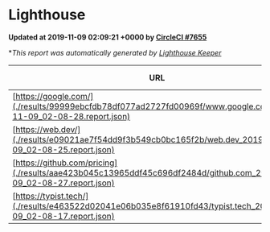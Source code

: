 
# Lighthouse

**Updated at 2019-11-09 02:09:21 +0000 by [CircleCI #7655](https://circleci.com/gh/ItinerisLtd/lighthouse-keeper-example/7655)**

**This report was automatically generated by [Lighthouse Keeper](https://github.com/itinerisltd/lighthouse-keeper)*

| URL | Performance | Accessibility | Best Practices | SEO | PWA | Updated At |
| --- | --- | --- | --- | --- | --- | --- |
| [https://google.com/](./results/99999ebcfdb78df077ad2727fd00969f/www.google.com_2019-11-09_02-08-28.report.json) | 0.95 | 0.86 | 0.93 | 0.83 | 0.56 | 2019-11-09T02:08:28.369Z |
| [https://web.dev/](./results/e09021ae7f54dd9f3b549cb0bc165f2b/web.dev_2019-11-09_02-08-25.report.json) | 0.93 | 0.9 | 1 | 0.96 | 0.93 | 2019-11-09T02:08:25.145Z |
| [https://github.com/pricing](./results/aae423b045c13965ddf45c696df2484d/github.com_2019-11-09_02-08-27.report.json) | 0.87 | 0.93 | 0.93 | 0.92 | 0.56 | 2019-11-09T02:08:27.555Z |
| [https://typist.tech/](./results/e463522d02041e06b035e8f61910fd43/typist.tech_2019-11-09_02-08-17.report.json) |  |  |  |  |  | 2019-11-09T02:08:17.113Z |
